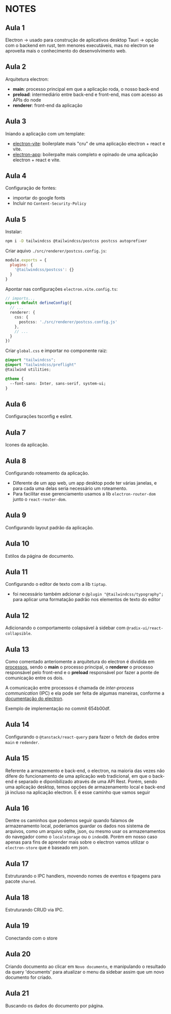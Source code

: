 # NOTES
## Aula 1
Electron -> usado para construção de aplicativos desktop
Tauri -> opção com o backend em rust, tem menores executáveis, mas no electron
se aproveita mais o conhecimento do desenvolvimento web.

## Aula 2
Arquitetura electron:
- **main**: processo principal em que a aplicação roda, o nosso back-end
- **preload**: intermediário entre back-end e front-end, mas com acesso as APIs do node
- **renderer**: front-end da aplicação

## Aula 3
Iniando a aplicação com um template:
- [electron-vite](https://github.com/alex8088/electron-vite): boilerplate mais "cru" de uma aplicação electron + react e vite.
- [electron-app](https://github.com/daltonmenezes/electron-app): boilerpalte mais completo e opinado de uma aplicação electron + react e vite.

## Aula 4
Configuração de fontes:
- importar do google fonts
- Incluir no `Content-Security-Policy`

## Aula 5

Instalar:
```bash
npm i -D tailwindcss @tailwindcss/postcss postcss autoprefixer
```

Criar aquivo `./src/renderer/postcss.config.js`:
```javascript
module.exports = {
  plugins: {
    '@tailwindcss/postcss': {}
  }
}
```

Apontar nas configurações `electron.vite.config.ts`:
```typescript
// imports...
export default defineConfig({
  // ...
  renderer: {
    css: {
      postcss: './src/renderer/postcss.config.js'
    },
    // ...
  }
})
```

Criar `global.css` e importar no componente raiz:
```css
@import "tailwindcss";
@import "tailwindcss/preflight"
@tailwind utilities;

@theme {
  --font-sans: Inter, sans-serif, system-ui;
}

```

## Aula 6
Configurações tsconfig e eslint.

## Aula 7
Icones da aplicação.

## Aula 8
Configurando roteamento da aplicação.
- Diferente de um app web, um app desktop pode ter várias janelas, e para cada
uma delas seria necessário um roteamento. 
- Para facilitar esse gerenciamento usamos a lib `electron-router-dom` junto o 
`react-router-dom`.

## Aula 9
Configurando layout padrão da aplicação.

## Aula 10
Estilos da página de documento.

## Aula 11
Configurando o editor de texto com a lib `tiptap`.
- foi necessário também adcionar o `@plugin "@tailwindcss/typography";` para aplicar
uma formatação padrão nos elementos de texto do editor

## Aula 12
Adicionando o comportamento colapsável à sidebar com `@radix-ui/react-collapsible`.

## Aula 13
Como comentado anteriomente a arquitetura do electron é dividida em [processos](https://www.electronjs.org/docs/latest/tutorial/process-model),
sendo o **main** o processo principal, o **renderer** o processo responsável pelo front-end
e o **preload** responsável por fazer a ponte de comunicação entre os dois.

A comunicação entre processos é chamada de *inter-process communication* (IPC) e ela pode
ser feita de algumas maneiras, conforme a [documentação do electron](https://www.electronjs.org/docs/latest/tutorial/ipc).

Exemplo de implementação no commit 654b00df.

## Aula 14
Configurando o `@tanstack/react-query` para fazer o fetch de dados entre `main` e `redender`.

## Aula 15
Referente a armazemento e back-end, o electron, na maioria das vezes não difere do funcionamento
de uma aplicação web tradicional, em que o back-end é separado e diponibilizado através de uma 
API Rest. Porém, sendo uma aplicação desktop, temos opções de armazenamento local e back-end 
já incluso na aplicação electron. E é esse caminho que vamos seguir

## Aula 16
Dentre os caminhos que podemos seguir quando falamos de armazenamento local, poderiamos 
guardar os dados nos sistema de arquivos, como um arquivo sqlite, json, ou mesmo usar
os armazenamentos do navegador como o `localstorage` ou o `indexDB`. Porém em nosso caso
apenas para fins de aprender mais sobre o electron vamos utilizar o `electron-store` que 
é baseado em json.

## Aula 17
Estruturando o IPC handlers, movendo nomes de eventos e tipagens para pacote `shared`.

## Aula 18
Estruturando CRUD via IPC.

## Aula 19
Conectando com o store

## Aula 20
Criando documento ao clicar em `Novo documento`, e manipulando o resultado da query 'documents'
para atualizar o menu da sidebar assim que um novo documento for criado.

## Aula 21
Buscando os dados do documento por página.